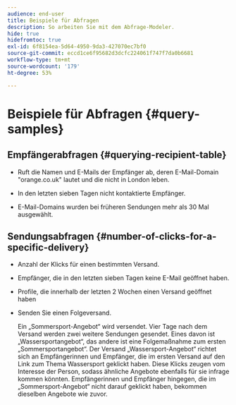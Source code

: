 ```yaml
---
audience: end-user
title: Beispiele für Abfragen
description: So arbeiten Sie mit dem Abfrage-Modeler.
hide: true
hidefromtoc: true
exl-id: 6f8154ea-5d64-4950-9da3-427070ec7bf0
source-git-commit: eccd1ce6f95682d3dcfc224061f747f7da0b6681
workflow-type: tm+mt
source-wordcount: '179'
ht-degree: 53%

---
```



# Beispiele für Abfragen {#query-samples}

## Empfängerabfragen {#querying-recipient-table}

* Ruft die Namen und E-Mails der Empfänger ab, deren E-Mail-Domain &quot;orange.co.uk&quot; lautet und die nicht in London leben.

* In den letzten sieben Tagen nicht kontaktierte Empfänger.

* E-Mail-Domains wurden bei früheren Sendungen mehr als 30 Mal ausgewählt.

## Sendungsabfragen {#number-of-clicks-for-a-specific-delivery}

* Anzahl der Klicks für einen bestimmten Versand.

* Empfänger, die in den letzten sieben Tagen keine E-Mail geöffnet haben.

* Profile, die innerhalb der letzten 2 Wochen einen Versand geöffnet haben

* Senden Sie einen Folgeversand.

  Ein „Sommersport-Angebot“ wird versendet. Vier Tage nach dem Versand werden zwei weitere Sendungen gesendet. Eines davon ist „Wassersportangebot“, das andere ist eine Folgemaßnahme zum ersten „Sommersportangebot“. Der Versand „Wassersport-Angebot“ richtet sich an Empfängerinnen und Empfänger, die im ersten Versand auf den Link zum Thema Wassersport geklickt haben. Diese Klicks zeugen vom Interesse der Person, sodass ähnliche Angebote ebenfalls für sie infrage kommen könnten. Empfängerinnen und Empfänger hingegen, die im „Sommersport-Angebot“ nicht darauf geklickt haben, bekommen dieselben Angebote wie zuvor.
